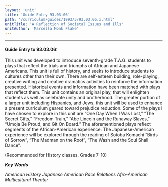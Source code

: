 ```yaml
---
layout: 'unit'
title: 'Guide Entry 93.03.06'
path: '/curriculum/guides/1993/3/93.03.06.x.html'
unitTitle: 'A Reflection of Societal Issues and Ills'
unitAuthor: 'Marcella Monk Flake'
---
```


<body>
<hr/>
 <h4>
  Guide Entry to 93.03.06:
 </h4>
 This unit was developed to introduce seventh-grade T.A.G. students to plays that reflect the trials and triumphs of African and Japanese Americans. This unit is full of history, and seeks to introduce students to cultures other than their own. There are self-esteem building, role-playing, creative writing and creative dramatics activities to reinforce the information presented. Historical events and information have been matched with plays that reflect them. This unit contains an original play, that will enlighten students as well as celebrate unity and brotherhood. The greater portion of a larger unit including Hispanics, and Jews, this unit will be used to enhance a present curriculum geared toward prejudice reduction. Some of the plays I have chosen to explore in this unit are “One Day When I Was Lost,” “The Secret Gifts,” “Freedom Train,” “Abe Lincoln and the Runaway Slaves,” “Umoja Be Proud, and Git On Board.” The aforementioned plays reflect segments of the African-American experience. The Japanese-American experience will be explored through the reading of Sotoba Komachi “Birds of Sorrow”, “The Madman on the Roof”, “The Wash and the Soul Shall Dance”.
 <p>
  (Recommended for History classes, Grades 7-10)
 </p>
<p>
  <b>
   <i>
    Key Words
   </i>
  </b>
  <br/>
 </p>
 <p>
  <i>
   American History Japanese American Race Relations Afro-American Multicultural Theater
  </i>
 </p>

</body>
